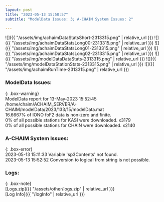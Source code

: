```yaml
---
layout: post
title: "2023-05-13 15:50:57"
subtitle: "ModelData Issues: 3; A-CHAIM System Issues: 2"

---
```


![]({{ "/assets/img/achaimDataStatsShort-2313315.png" | relative_url }})
![]({{ "/assets/img/achaimDataStatsLong00-2313315.png" | relative_url }})
![]({{ "/assets/img/achaimDataStatsLong01-2313315.png" | relative_url }})
![]({{ "/assets/img/achaimDataStatsLong02-2313315.png" | relative_url }})
![]({{ "/assets/img/modelDataDataStats-2313315.png" | relative_url }})
![]({{ "/assets/img/modelDataStationStats-2313315.png" | relative_url }})
![]({{ "/assets/img/achaimRunTime-2313315.png" | relative_url }})


### ModelData Issues:  
  
{: .box-warning}  
 ModelData report for 13-May-2023 15:52:45   
 /home/chaim/ACHAIM_SERVER/A-CHAIM/modelData/2023/133/15/modelData.mat   
 16.6667% of IONO foF2 data is non-zero and finite.   
 0% of all possible stations for KASI were downloaded. x3179   
 0% of all possible stations for CHAIN were downloaded. x2140   
  
### A-CHAIM System Issues:  
  
{: .box-error}  
2023-05-13 15:11:33 Variable 'sp3Contents' not found.  
2023-05-13 15:52:52 Conversion to logical from string is not possible.  

### Logs:  
  
{: .box-note}  
[Logs.zip]({{ "/assets/other/logs.zip" | relative_url }})  
[Log Info]({{ "/logInfo" | relative_url }})  
